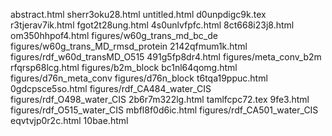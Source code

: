 abstract.html
sherr3oku28.html
untitled.html
d0unpdigc9k.tex
r3tjerav7ik.html
fgot2t28ung.html
4s0unlvfpfc.html
8ct668i23j8.html
om350hhpof4.html
figures/w60g_trans_md_bc_de
figures/w60g_trans_MD_rmsd_protein
2142qfmum1k.html
figures/rdf_w60d_transMD_O515
491g5fp8dr4.html
figures/meta_conv_b2m
rfqrsp68lcg.html
figures/b2m_block
bc1nl64qomg.html
figures/d76n_meta_conv
figures/d76n_block
t6tqa19ppuc.html
0gdcpsce5so.html
figures/rdf_CA484_water_CIS
figures/rdf_O498_water_CIS
2b6r7m322lg.html
tamlfcpc72.tex
9fe3.html
figures/rdf_O515_water_CIS
mbfl8f0d6ic.html
figures/rdf_CA501_water_CIS
eqvtvjp0r2c.html
10bae.html